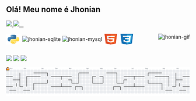 ## Olá! Meu nome é Jhonian

<div>
  <a href="https://github.com/rafaelbailer">
    <img height="180em" src="https://github-readme-stats.vercel.app/api?username=jhoniann&show_icons=true&theme=dracula&include_all_commits=true&count_private=true"/>
    <img height="180em" src="https://github-readme-stats.vercel.app/api/top-langs/?username=jhoniann&layout=compact&langs_count=16&theme=dracula"/>
  </a>
</div>
<div style="display: inline_block"><br>
  <img align="center" alt="jhonian-Python" height="30" width="40" src="https://raw.githubusercontent.com/devicons/devicon/master/icons/python/python-original.svg">
  <img align="center" alt="jhonian-sqlite" height="30" width="40" src="https://cdn.jsdelivr.net/gh/devicons/devicon@latest/icons/sqlite/sqlite-original.svg">
  <img align="center" alt="jhonian-mysql" height="30" width="40" src="https://cdn.jsdelivr.net/gh/devicons/devicon@latest/icons/mysql/mysql-original-wordmark.svg">
  <img align="center" alt="jhonian-HTML" height="30" width="40" src="https://raw.githubusercontent.com/devicons/devicon/master/icons/html5/html5-original.svg">
  <img align="center" alt="jhonian-CSS" height="30" width="40" src="https://raw.githubusercontent.com/devicons/devicon/master/icons/css3/css3-original.svg">
  <img align="right" alt="jhonian-gif" src="">
  
</div>
   
   ##
 
<div> 
  
  <a href="https://instagram.com/jhonyz1n" target="_blank"><img src="https://img.shields.io/badge/-Instagram-%23E4405F?style=for-the-badge&logo=instagram&logoColor=white" target="_blank"></a>
  <a href = "jhonianmiranda2@gmail.com"><img src="https://img.shields.io/badge/-Gmail-%23333?style=for-the-badge&logo=gmail&logoColor=white" target="_blank"></a>
  <a href="https://www.linkedin.com/in/jhonian" target="_blank"><img src="https://img.shields.io/badge/-LinkedIn-%230077B5?style=for-the-badge&logo=linkedin&logoColor=white" target="_blank"></a> 
  
</div>
<picture>
  <source media="(prefers-color-scheme: dark)" srcset="https://raw.githubusercontent.com/jhoniann/jhoniann/output/pacman-contribution-graph-dark.svg">
  <source media="(prefers-color-scheme: light)" srcset="https://raw.githubusercontent.com/mjhoniann/jhoniann/output/pacman-contribution-graph.svg">
  <img alt="pacman contribution graph" src="https://raw.githubusercontent.com/jhoniann/jhoniann/output/pacman-contribution-graph.svg">
</picture>
